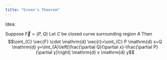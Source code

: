 ```yaml
---
title: "Green's Theorem"
---
```

Idea: 

Suppose $\vec{F}=(P,Q)$
Let $C$ be closed curve surrounding region $A$
Then
$$\oint_{C} \vec{F} \cdot \mathrm{d} \vec{r}=\oint_{C} P \mathrm{d}  x+Q \mathrm{d}  y=\iint_{A}\left[\frac{\partial Q}{\partial x}-\frac{\partial P}{\partial y}\right] \mathrm{d} x \mathrm{d} y$$
